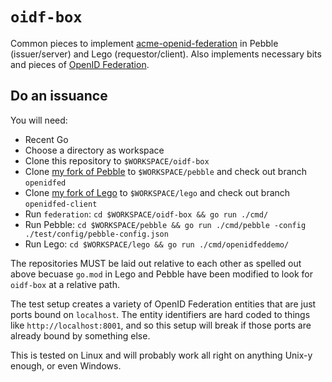 # `oidf-box`

Common pieces to implement [acme-openid-federation][acmeopenid] in Pebble (issuer/server) and Lego
(requestor/client). Also implements necessary bits and pieces of [OpenID Federation][oidf].

## Do an issuance

You will need:

- Recent Go
- Choose a directory as workspace
- Clone this repository to `$WORKSPACE/oidf-box`
- Clone [my fork of Pebble][timg-pebble] to `$WORKSPACE/pebble` and check out branch `openidfed`
- Clone [my fork of Lego][timg-lego] to `$WORKSPACE/lego` and check out branch `openidfed-client`
- Run `federation`: `cd $WORKSPACE/oidf-box && go run ./cmd/`
- Run Pebble: `cd $WORKSPACE/pebble && go run ./cmd/pebble -config ./test/config/pebble-config.json`
- Run Lego: `cd $WORKSPACE/lego && go run ./cmd/openidfeddemo/`

The repositories MUST be laid out relative to each other as spelled out above becuase `go.mod` in
Lego and Pebble have been modified to look for `oidf-box` at a relative path.

The test setup creates a variety of OpenID Federation entities that are just ports bound on
`localhost`. The entity identifiers are hard coded to things like `http://localhost:8001`, and so
this setup will break if those ports are already bound by something else.

This is tested on Linux and will probably work all right on anything Unix-y enough, or even Windows.

[oidf]: https://openid.net/specs/openid-federation-1_0-41.html#section-7
[acmeopenid]: https://peppelinux.github.io/draft-demarco-acme-openid-federation/draft-demarco-acme-openid-federation.html
[timg-pebble]: https://github.com/tgeoghegan/pebble
[timg-lego]: https://github.com/tgeoghegan/lego
